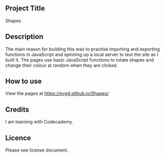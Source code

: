 ## Project Title
Shapes
## Description
The main reason for building this was to practise importing and exporting functions in JavaScript and spinning up a local server to test the site as I built it. The pages use basic JavaScript functions to rotate shapes and change their colour at random when they are clicked.
## How to use
View the pages at https://evg4.github.io/Shapes/
## Credits
I am learning with Codecademy.
## Licence
Please see license document.


